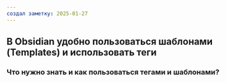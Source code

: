 ```yaml
---
создал заметку: 2025-01-27
---
```

## В Obsidian удобно пользоваться шаблонами (Templates) и использовать теги

### Что нужно знать и как пользоваться тегами и шаблонами?